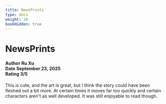 ```yaml
---
title: NewsPrints
type: docs
weight: 10
bookHidden: true
---
```


# **NewsPrints**

<h4>Author <span class='book_header'>Ru Xu</span></br>Date <span class='book_header'>September 23, 2025</span></br>Rating <span class='book_header'>3/5</span></h4>

This is cute, and the art is great, but I think the story could have been fleshed out a bit more. At certain times it moves far too quickly and certain characters aren't as well developed. It was still enjoyable to read though. 